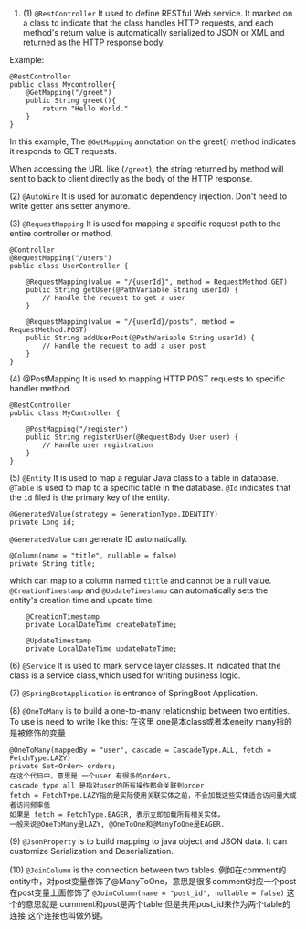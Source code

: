 1. (1) `@RestController`  It used to define RESTful Web service. It marked on a class to indicate that the class handles HTTP requests, and each method's return value is automatically serialized to JSON or XML and returned as the HTTP response body. 

Example: 
```
@RestController
public class Mycontroller{
    @GetMapping("/greet")
    public String greet(){
        return "Hello World."
    }
}
```
In this example, The `@GetMapping` annotation on the greet() method indicates it responds to GET requests. 

When accessing the URL like (`/greet`), the string returned by method will sent to back to client directly as the body of the HTTP response. 

(2) `@AutoWire` It is used for automatic dependency injection. Don't need to write getter ans setter anymore.

(3) `@RequestMapping` It is used for mapping a specific request path to the entire controller or method. 
```
@Controller
@RequestMapping("/users")
public class UserController {

    @RequestMapping(value = "/{userId}", method = RequestMethod.GET)
    public String getUser(@PathVariable String userId) {
        // Handle the request to get a user
    }

    @RequestMapping(value = "/{userId}/posts", method = RequestMethod.POST)
    public String addUserPost(@PathVariable String userId) {
        // Handle the request to add a user post
    }
}

```
(4) @PostMapping It is used to mapping HTTP POST requests to specific handler method.
```
@RestController
public class MyController {

    @PostMapping("/register")
    public String registerUser(@RequestBody User user) {
        // Handle user registration
    }
}
```
(5) `@Entity` It is used to map a regular Java class to a table in database. `@Table` is used to map to a specific table in the database. 
`@Id` indicates that the `id` filed is the primary key of the entity. 
```
@GeneratedValue(strategy = GenerationType.IDENTITY)
private Long id;
```
`@GeneratedValue` can generate ID automatically. 
``` 
@Column(name = "title", nullable = false)
private String title;
```
which can map to a column named `tittle` and cannot be a null value. 
`@CreationTimestamp` and `@UpdateTimestamp` can automatically sets the entity's creation time and update time. 
```
    @CreationTimestamp
    private LocalDateTime createDateTime;

    @UpdateTimestamp
    private LocalDateTime updateDateTime;
```

(6) `@Service` It is used to mark service layer classes. It indicated that the class is a service class,which used for writing business logic.

(7) `@SpringBootApplication` is entrance of SpringBoot Application.

(8) `@OneToMany` is to build a one-to-many relationship between two entities. 
To use is need to write like this:  在这里 one是本class或者本eneity many指的是被修饰的变量
```
@OneToMany(mappedBy = "user", cascade = CascadeType.ALL, fetch = FetchType.LAZY)
private Set<Order> orders; 
在这个代码中，意思是 一个user 有很多的orders，
cascade type all 是指对user的所有操作都会关联到order 
fetch = FetchType.LAZY指的是实际使用关联实体之前，不会加载这些实体适合访问量大或者访问频率低
如果是 fetch = FetchType.EAGER, 表示立即加载所有相关实体。
一般来说@OneToMany是LAZY, @OneToOne和@ManyToOne是EAGER.
```

(9) `@JsonProperty`  is to build mapping to java object and JSON data. It can customize Serialization and Deserialization.

(10) `@JoinColumn` is the connection between two tables. 例如在comment的entity中，对post变量修饰了@ManyToOne，意思是很多comment对应一个post 在post变量上面修饰了 `@JoinColumn(name = "post_id", nullable = false)` 这个的意思就是 comment和post是两个table
但是共用post_id来作为两个table的连接 这个连接也叫做外键。
